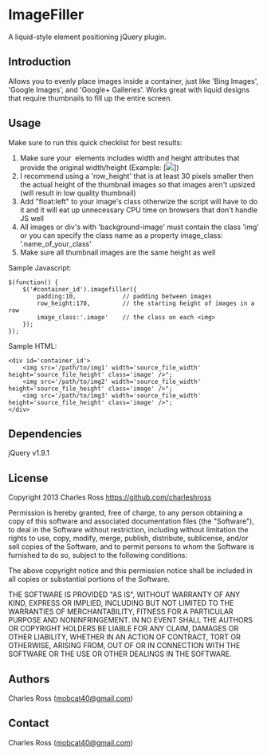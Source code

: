 ImageFiller
===========================
A liquid-style element positioning jQuery plugin.

Introduction
-----------------------------

Allows you to evenly place images inside a container, just like 'Bing Images', 'Google Images', and 'Google+ Galleries'. Works great with liquid designs that require thumbnails to fill up the entire screen.

Usage
-----------------------------

Make sure to run this quick checklist for best results:

1. Make sure your <img> elements includes width and height attributes that provide the original width/height (Example: [<img src='/path/to/img1' width='source_file_width' height='source_file_height' class='image' />])
2. I recommend using a 'row_height' that is at least 30 pixels smaller then the actual height of the thumbnail images so that images aren't upsized (will result in low quality thumbnail)
3. Add "float:left" to your image's class otherwize the script will have to do it and it will eat up unnecessary CPU time on browsers that don't handle JS well
4. All images or div's with 'background-image' must contain the class 'img' or you can specify the class name as a property image_class: '.name_of_your_class'
5. Make sure all thumbnail images are the same height as well

Sample Javascript:

	$(function() {
		$('#container_id').imagefiller({
			padding:10,				// padding between images
			row_height:170,			// the starting height of images in a row
			image_class:'.image'	// the class on each <img>
		});
	});
	
Sample HTML:
	
	<div id='container_id'>
		<img src='/path/to/img1' width='source_file_width' height='source_file_height' class='image' />";
		<img src='/path/to/img2' width='source_file_width' height='source_file_height' class='image' />";
		<img src='/path/to/img3' width='source_file_width' height='source_file_height' class='image' />";
	</div>
	
Dependencies
-----------------------------

jQuery v1.9.1

License
-----------------------------

Copyright 2013 Charles Ross
https://github.com/charleshross

Permission is hereby granted, free of charge, to any person obtaining a copy of this software and associated documentation files (the "Software"), to deal in the Software without restriction, including without limitation the rights to use, copy, modify, merge, publish, distribute, sublicense, and/or sell copies of the Software, and to permit persons to whom the Software is furnished to do so, subject to the following conditions:

The above copyright notice and this permission notice shall be included in all copies or substantial portions of the Software.

THE SOFTWARE IS PROVIDED "AS IS", WITHOUT WARRANTY OF ANY KIND, EXPRESS OR IMPLIED, INCLUDING BUT NOT LIMITED TO THE WARRANTIES OF MERCHANTABILITY, FITNESS FOR A PARTICULAR PURPOSE AND NONINFRINGEMENT. IN NO EVENT SHALL THE AUTHORS OR COPYRIGHT HOLDERS BE LIABLE FOR ANY CLAIM, DAMAGES OR OTHER LIABILITY, WHETHER IN AN ACTION OF CONTRACT, TORT OR OTHERWISE, ARISING FROM, OUT OF OR IN CONNECTION WITH THE SOFTWARE OR THE USE OR OTHER DEALINGS IN THE SOFTWARE.

Authors
-----------------------------

Charles Ross (mobcat40@gmail.com)

Contact
-----------------------------

Charles Ross (mobcat40@gmail.com)